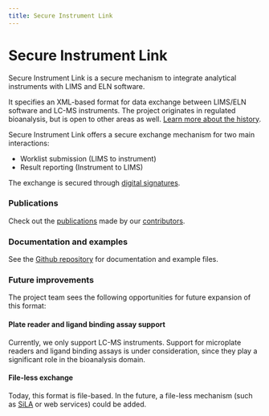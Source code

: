 ```yaml
---
title: Secure Instrument Link
---
```

# Secure Instrument Link
Secure Instrument Link is a secure mechanism to integrate analytical instruments with LIMS and ELN software.

It specifies an XML-based format for data exchange between LIMS/ELN software and LC-MS instruments. The project originates in regulated bioanalysis, but is open to other areas as well. [Learn more about the history](history).

Secure Instrument Link offers a secure exchange mechanism 
for two main interactions:
* Worklist submission (LIMS to instrument)
* Result reporting (Instrument to LIMS)

The exchange is secured through [digital signatures](signatures).

### Publications
Check out the [publications](publications) made by our [contributors](contributors).

### Documentation and examples
See the [Github repository](https://github.com/EBF-Secure-XML/examples) for documentation and example files.

### Future improvements
The project team sees the following opportunities
for future expansion of this format:

#### Plate reader and ligand binding assay support
Currently, we only support LC-MS instruments.
Support for microplate readers and ligand binding assays 
is under consideration, since they play a 
significant role in the bioanalysis domain.

#### File-less exchange
Today, this format is file-based. In the future, a 
file-less mechanism (such as [SiLA](https://sila-standard.com) or web services) could be added.

